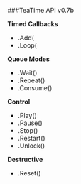 
###TeaTime API v0.7b


**Timed Callbacks**
- .Add(
- .Loop(

**Queue Modes**
- .Wait()
- .Repeat()
- .Consume()

**Control**
- .Play()
- .Pause()
- .Stop()
- .Restart()
- .Unlock()

**Destructive**
- .Reset()
